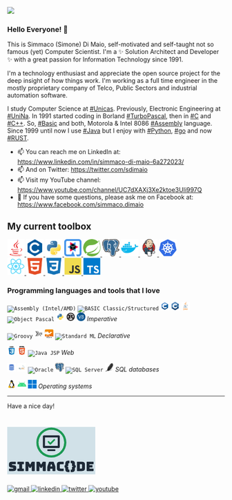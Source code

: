 ![](https://komarev.com/ghpvc/?username=sdimaio)

### Hello Everyone! 👋

This is Simmaco (Simone) Di Maio, self-motivated and self-taught not so famous (yet) Computer Scientist. I'm a ✨ Solution Architect and Developer ✨ with a great passion for Information Technology since 1991. 

I'm a technology enthusiast and appreciate the open source project for the deep insight of how things work. I'm working as a full time engineer in the mostly proprietary company of Telco, Public Sectors and industrial automation software. 

I study Computer Science at [#Unicas](https://www.unicas.it/). Previously, Electronic Engineering at [#UniNa](http://www.unina.it). 
In 1991 started coding in Borland [#TurboPascal](https://en.wikipedia.org/wiki/Turbo_Pascal), then in [#C](https://en.wikipedia.org/wiki/The_C_Programming_Language) and [#C++](https://en.wikipedia.org/wiki/The_C%2B%2B_Programming_Language). So, [#Basic](https://en.wikipedia.org/wiki/BASIC) and both, Motorola & Intel 8086 [#Assembly](https://en.wikipedia.org/wiki/Assembly) language.
Since 1999 until now I use [#Java](https://openjdk.java.net/) but I enjoy with [#Python](https://www.python.org/), [#go](https://go.dev/) and now [#RUST](https://www.rust-lang.org/).

- 📫 You can reach me on LinkedIn at: https://www.linkedin.com/in/simmaco-di-maio-6a272023/
- 📫 And on Twitter: https://twitter.com/sdimaio
- 📫 Visit my YouTube channel: https://www.youtube.com/channel/UC7dXAXj3Xe2ktoe3UIi997Q
- 💬 If you have some questions, please ask me on Facebook at: https://www.facebook.com/simmaco.dimaio

## My current toolbox

<div style="display:inline-block">
    <a href="https://github.com/search?l=Java&q=user%3Asdimaio&type=Repositories">
        <img src="assets/java.svg" title="Java" width="40" height="40"/>
    </a>  
    <a href="https://github.com/search?l=C&q=user%3Asdimaio&type=Repositories">
        <img src="assets/c.svg" title="C" width="40" height="40"/>
    </a>
    <a href="https://github.com/search?l=Python&q=user%3Asdimaio&type=Repositories">
        <img src="assets/python.svg" title="Python" width="40" height="40"/>
    </a>
    <a href="https://quarkus.io/">
        <img src="assets/quarkus.svg" title="Quarkus" width="40" height="40"/>
    <a href="https://spring.io/">
        <img src="assets/spring.svg" title="Spring" width="40" height="40"/>
    </a>
    </a>
    <a href="https://www.postgresql.org">
        <img src="assets/postgresql.svg" title="PostgreSQL" width="40" height="40"/>
    </a>
    <a href="https://www.docker.com/">
        <img src="assets/docker.svg" title="Docker" width="40" height="40"/>
    </a>
    <a href="https://www.jenkins.io">
        <img src="assets/jenkins.svg" title="Jenkins" width="40" height="40"/>
    </a>
    <a href="https://kubernetes.io">
        <img src="assets/kubernetes.svg" title="Kubernetes" width="40" height="40"/>
    </a>
<br />
      <a href="https://github.com/search?q=user%3Asdimaio+react&type=Repositories">
        <img src="assets/react.svg" title="React" width="40" height="40"/>
    </a>
    <a href="https://www.w3.org/html/">
        <img src="assets/html.svg" title="HTML5" width="40" height="40"/>
    </a>
    <a href="https://www.w3schools.com/css/">
        <img src="assets/css.svg" title="CSS3" width="40" height="40"/>
    </a>
    <a href="https://github.com/search?l=JavaScript&q=user%3Asdimaio&type=Repositories">
        <img src="assets/javascript.svg" title="JavaScript" width="40" height="40"/>
    </a>
    <a href="https://github.com/search?l=TypeScript&q=user%3Asdimaio&type=Repositories">
        <img src="assets/typescript.svg" title="TypeScript" width="40" height="40"/>
    </a>
</div>

<br />

### Programming languages and tools that I love
<code><img height="20" src="https://icons.iconarchive.com/icons/hydrattz/multipurpose-alphabet/256/Letter-A-blue-icon.png" title="Assembly (Intel/AMD)"></code>
<code><img height="20" src="https://cdn.icon-icons.com/icons2/326/PNG/256/Letter_B_blue_35053.png" title="BASIC Classic/Structured"></code>
<code><img height="20" src="https://raw.githubusercontent.com/github/explore/80688e429a7d4ef2fca1e82350fe8e3517d3494d/topics/c/c.png" title="C"></code>
<code><img height="20" src="https://raw.githubusercontent.com/github/explore/80688e429a7d4ef2fca1e82350fe8e3517d3494d/topics/cpp/cpp.png" title="C++"></code>
<code><img height="20" src="https://raw.githubusercontent.com/github/explore/80688e429a7d4ef2fca1e82350fe8e3517d3494d/topics/java/java.png" title="Java"></code>
<code><img height="20" src="https://icons.iconarchive.com/icons/cjdowner/cryptocurrency/512/Pascal-Lite-icon.png" title="Object Pascal"></code>
<code><img height="20" src="https://raw.githubusercontent.com/github/explore/80688e429a7d4ef2fca1e82350fe8e3517d3494d/topics/python/python.png" title="Python"></code>
<code><img height="20" src="https://raw.githubusercontent.com/github/explore/80688e429a7d4ef2fca1e82350fe8e3517d3494d/topics/rust/rust.png" title="Rust"></code>
<code><img height="20" src="https://raw.githubusercontent.com/github/explore/80688e429a7d4ef2fca1e82350fe8e3517d3494d/topics/visual-basic/visual-basic.png" title="Visual Basic"></code>
<i>Imperative</i>

<code><img height="20" src="https://www.pngfind.com/pngs/m/213-2138387_file-groovy-logo-svg-groovy-language-logo-hd.png" title="Groovy"></code>
<code><img height="20" src="https://raw.githubusercontent.com/github/explore/80688e429a7d4ef2fca1e82350fe8e3517d3494d/topics/haskell/haskell.png" title="Haskell"></code>
<code><img height="20" src="https://raw.githubusercontent.com/github/explore/80688e429a7d4ef2fca1e82350fe8e3517d3494d/topics/ocaml/ocaml.png" title="Ocaml"></code>
<code><img height="20" src="https://icons.iconarchive.com/icons/hydrattz/multipurpose-alphabet/256/Letter-S-gold-icon.png" title="Standard ML"></code>
<i>Declarative</i>

<code><img height="20" src="https://raw.githubusercontent.com/github/explore/80688e429a7d4ef2fca1e82350fe8e3517d3494d/topics/css/css.png" title="CSS"></code>
<code><img height="20" src="https://raw.githubusercontent.com/github/explore/80688e429a7d4ef2fca1e82350fe8e3517d3494d/topics/html/html.png" title="HTML/XHTML"></code>
<code><img height="20" src="https://cdn.icon-icons.com/icons2/2107/PNG/512/file_type_jsp_icon_130498.png" title="Java JSP"></code>
<i>Web</i>

<code><img height="20" src="https://raw.githubusercontent.com/github/explore/80688e429a7d4ef2fca1e82350fe8e3517d3494d/topics/sql/sql.png" title="ANSI SQL"></code>
<code><img height="20" src="https://raw.githubusercontent.com/github/explore/80688e429a7d4ef2fca1e82350fe8e3517d3494d/topics/mysql/mysql.png" title="MySQL"></code>
<code><img height="20" src="https://icon-library.com/images/oracle-icon/oracle-icon-22.jpg" title="Oracle"></code>
<code><img height="20" src="https://raw.githubusercontent.com/github/explore/80688e429a7d4ef2fca1e82350fe8e3517d3494d/topics/postgresql/postgresql.png" title="PostgreSQL"></code>
<code><img height="20" src="https://img.icons8.com/color/452/microsoft-sql-server.png" title="SQL Server"></code>
<code><img height="20" src="https://github.com/J-AugustoManzano/icons/blob/main/pngwing.com.png" title="SQLite"></code>
<i>SQL databases</i>

<code><img height="20" src="https://raw.githubusercontent.com/github/explore/80688e429a7d4ef2fca1e82350fe8e3517d3494d/topics/linux/linux.png" title="Linux"></code>
<code><img height="20" src="https://raw.githubusercontent.com/github/explore/80688e429a7d4ef2fca1e82350fe8e3517d3494d/topics/android/android.png" title="Android"></code>
<code><img height="20" src="https://raw.githubusercontent.com/github/explore/80688e429a7d4ef2fca1e82350fe8e3517d3494d/topics/windows/windows.png" title="Windows"></code>
<i>Operating systems</i>
***

Have a nice day!

# ![SIMMAC{}DE](simmacode.png)

<a href="mailto:simmaco.dimaio@gmail.com" target="_blank" rel="nofollow noopener noreferrer">
  <img alt="gmail" src="https://img.shields.io/badge/gmail-%23D14836.svg?&style=for-the-badge&logo=Gmail&logoColor=white"/>
</a>
<a href="https://www.linkedin.com/in/simmaco-di-maio-6a272023/" target="_blank" rel="nofollow noopener noreferrer">
  <img alt="linkedin" src="https://img.shields.io/badge/linkedin-%230077B5.svg?&style=for-the-badge&logo=linkedIn&logoColor=white"/>
</a>
<a href="https://twitter.com/sdimaio" target="_blank" rel="nofollow noopener noreferrer">
  <img alt="twitter" src="https://img.shields.io/badge/twitter-%231DA1F2.svg?&style=for-the-badge&logo=twitter&logoColor=white"/>
</a>
<a href="https://www.youtube.com/simmacodimaio" target="_blank" rel="nofollow noopener noreferrer">
  <img alt="youtube" src="https://img.shields.io/badge/youtube-%23D14836.svg?&style=for-the-badge&logo=youtube&logoColor=white"/>
</a>


